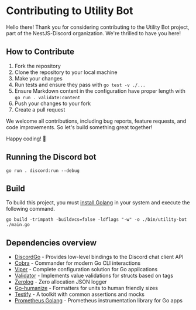 # Contributing to Utility Bot

Hello there! Thank you for considering contributing to the Utility Bot project, part of the NestJS-Discord organization.
We're thrilled to have you here!

## How to Contribute

1. Fork the repository
2. Clone the repository to your local machine
3. Make your changes
4. Run tests and ensure they pass with `go test -v ./...`
5. Ensure Markdown content in the configuration have proper length with `go run . validate:content`
6. Push your changes to your fork
7. Create a pull request

We welcome all contributions, including bug reports, feature requests, and code improvements.
So let's build something great together!

Happy coding! 🚀

## Running the Discord bot

```shell
go run . discord:run --debug
```

## Build

To build this project, you must [install Golang](https://go.dev/doc/install) in your system
and execute the following command.

```shell
go build -trimpath -buildvcs=false -ldflags "-w" -o ./bin/utility-bot ./main.go
```

## Dependencies overview

- [DiscordGo](https://github.com/bwmarrin/discordgo) - Provides low-level bindings to the Discord chat client API
- [Cobra](https://github.com/spf13/cobra) - Commander for modern Go CLI interactions
- [Viper](https://github.com/spf13/viper) - Complete configuration solution for Go applications
- [Validator](https://github.com/go-playground/validator) - Implements value validations for structs based on tags
- [Zerolog](https://github.com/rs/zerolog) - Zero allocation JSON logger
- [Go-humanize](https://github.com/dustin/go-humanize) - Formatters for units to human friendly sizes
- [Testify](https://github.com/stretchr/testify) - A toolkit with common assertions and mocks
- [Prometheus Golang](https://github.com/prometheus/client_golang) - Prometheus instrumentation library for Go apps
